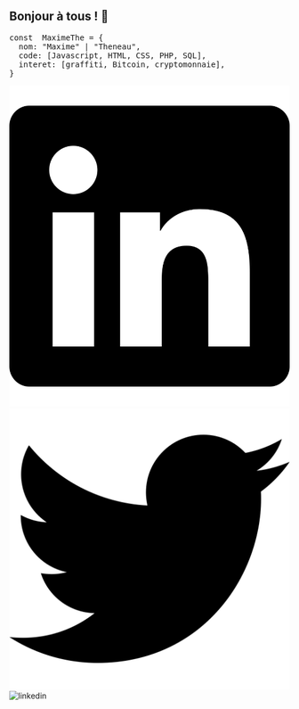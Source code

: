 ## Bonjour à tous ! :wave:

<pre>const  MaximeThe = {
  nom: "Maxime" | "Theneau",
  code: [Javascript, HTML, CSS, PHP, SQL],
  interet: [graffiti, Bitcoin, cryptomonnaie],
}</pre>
![mail](images/github/linkedin-brands.svg)
![Twitter](images/github/twitter-brands.svg)
![linkedin](envelope-open-text-solid.svg)